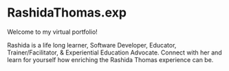 # RashidaThomas.exp
Welcome to my virtual portfolio!

Rashida is a life long learner, Software Developer, Educator, Trainer/Facilitator, & Experiential Education Advocate.
Connect with her and learn for yourself how enriching the Rashida Thomas experience can be. 
